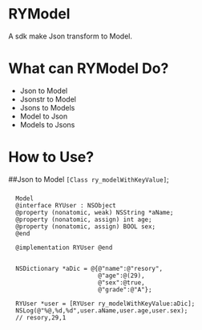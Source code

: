 RYModel
==============
A sdk make Json transform to Model.

What can RYModel Do?
==============
* Json to Model
* Jsonstr to Model
* Jsons to Models
* Model to Json
* Models to Jsons

How to Use?
==============
##Json to Model  `[Class ry_modelWithKeyValue]`;

###
      Model
      @interface RYUser : NSObject
      @property (nonatomic, weak) NSString *aName;
      @property (nonatomic, assign) int age;
      @property (nonatomic, assign) BOOL sex;
      @end 
      
      @implementation RYUser @end
 
 
      NSDictionary *aDic = @{@"name":@"resory",
                             @"age":@(29),
                             @"sex":@true,
                             @"grade":@"A"};    

      RYUser *user = [RYUser ry_modelWithKeyValue:aDic];
      NSLog(@"%@,%d,%d",user.aName,user.age,user.sex);
      // resory,29,1
###
